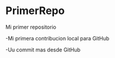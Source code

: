 # PrimerRepo
Mi primer repositorio

-Mi primera contribucion local para GitHub

-Uu commit mas desde GitHub
